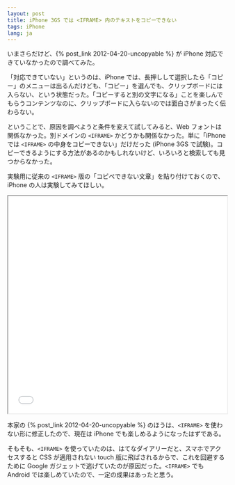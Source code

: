 ```yaml
---
layout: post
title: iPhone 3GS では <IFRAME> 内のテキストをコピーできない
tags: iPhone
lang: ja
---
```

いまさらだけど、{% post_link 2012-04-20-uncopyable %} が iPhone 対応できていなかったので調べてみた。

「対応できていない」というのは、iPhone では、長押しして選択したら「コピー」のメニューは出るんだけども、「コピー」を選んでも、クリップボードには入らない、という状態だった。「コピーすると別の文字になる」ことを楽しんでもらうコンテンツなのに、クリップボードに入らないのでは面白さがまったく伝わらない。

ということで、原因を調べようと条件を変えて試してみると、Web フォントは関係なかった。別ドメインの `<IFRAME>` かどうかも関係なかった。単に「iPhone では `<IFRAME>` の中身をコピーできない」だけだった (iPhone 3GS で試験)。コピーできるようにする方法があるのかもしれないけど、いろいろと検索しても見つからなかった。

実験用に従来の `<IFRAME>` 版の「コピペできない文章」を貼り付けておくので、iPhone の人は実験してみてほしい。

<iframe src="/misc/js/uncopyable/" width="100%" height="500"></iframe>

本家の {% post_link 2012-04-20-uncopyable %} のほうは、`<IFRAME>` を使わない形に修正したので、現在は iPhone でも楽しめるようになったはずである。

そもそも、`<IFRAME>` を使っていたのは、はてなダイアリーだと、スマホでアクセスすると CSS が適用されない touch 版に飛ばされるからで、これを回避するために Google ガジェットで逃げていたのが原因だった。`<IFRAME>` でも Android では楽しめていたので、一定の成果はあったと思う。
